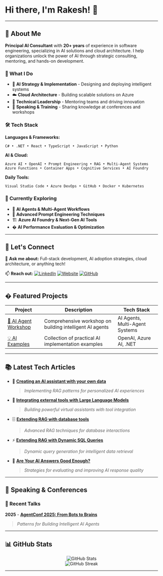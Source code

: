 # Hi there, I'm Rakesh! 👋

---

## 🚀 About Me

**Principal AI Consultant** with **20+ years** of experience in software engineering, specializing in AI solutions and cloud architecture. I help organizations unlock the power of AI through strategic consulting, mentoring, and hands-on development.

### 🎯 What I Do

- 🤖 **AI Strategy & Implementation** - Designing and deploying intelligent systems
- ☁️ **Cloud Architecture** - Building scalable solutions on Azure
- 👥 **Technical Leadership** - Mentoring teams and driving innovation
- 🎤 **Speaking & Training** - Sharing knowledge at conferences and workshops

### 🛠️ Tech Stack

**Languages & Frameworks:**

```
C# • .NET • React • TypeScript • JavaScript • Python
```

**AI & Cloud:**

```
Azure AI • OpenAI • Prompt Engineering • RAG • Multi-Agent Systems
Azure Functions • Container Apps • Cognitive Services • AI Foundry
```

**Daily Tools:**

```
Visual Studio Code • Azure DevOps • GitHub • Docker • Kubernetes
```

### 🌱 Currently Exploring

- 🧠 **AI Agents & Multi-Agent Workflows**
- 🔧 **Advanced Prompt Engineering Techniques**
- 🏗️ **Azure AI Foundry & Next-Gen AI Tools**
- � **AI Performance Evaluation & Optimization**

---

## 🤝 Let's Connect

💬 **Ask me about:** Full-stack development, AI adoption strategies, cloud architecture, or anything tech!

📫 **Reach out:**
[![LinkedIn](https://img.shields.io/badge/LinkedIn-0077B5?style=for-the-badge&logo=linkedin&logoColor=white)](https://www.linkedin.com/in/rakeshl/)
[![Website](https://img.shields.io/badge/BinaryTrails-FF6B6B?style=for-the-badge&logo=firefox&logoColor=white)](https://binarytrails.com/)
[![GitHub](https://img.shields.io/badge/AI_Account-181717?style=for-the-badge&logo=github&logoColor=white)](https://github.com/binarytrails-ai)

---

## � Featured Projects

| Project | Description | Tech Stack |
|---------|-------------|------------|
| [🤖 AI Agent Workshop](https://github.com/binarytrails-ai/aiagent-workshop) | Comprehensive workshop on building intelligent AI agents | AI Agents, Multi-Agent Systems |
| [💡 AI Examples](https://github.com/rakeshl4/ai-examples) | Collection of practical AI implementation examples | OpenAI, Azure AI, .NET |

---

## 📚 Latest Tech Articles

- 📖 [**Creating an AI assistant with your own data**](https://binarytrails.com/posts/2024/04/26/rag-pattern)
  > *Implementing RAG patterns for personalized AI experiences*

- 🔧 [**Integrating external tools with Large Language Models**](https://binarytrails.com/posts/2024/06/02/virtual-assistants)
  > *Building powerful virtual assistants with tool integration*

- 🗄️ [**Extending RAG with database tools**](https://binarytrails.com/posts/2025/05/rag-with-tools)
  > *Advanced RAG techniques for database interactions*

- ⚡ [**Extending RAG with Dynamic SQL Queries**](https://binarytrails.com/posts/2025/05/rag-with-dynamic-sql-tool)
  > *Dynamic query generation for intelligent data retrieval*

- 🎯 [**Are Your AI Answers Good Enough?**](https://binarytrails.com/posts/2025/05/evaluate_prompt_responses)
  > *Strategies for evaluating and improving AI response quality*

---

## 🎤 Speaking & Conferences

### 🌟 Recent Talks

**2025** - [**AgentConf 2025: From Bots to Brains**](https://www.linkedin.com/posts/rakeshl_exciting-news-i-am-speaking-at-agentconf-activity-7335443449044717574-a6ft?utm_source=share&utm_medium=member_desktop&rcm=ACoAAATGCL4BrlFisSf0O-XVgatKCoF-DSBRKUU)
> *Patterns for Building Intelligent AI Agents*

---

## 📊 GitHub Stats

<div align="center">
  <img src="https://github-readme-stats.vercel.app/api?username=rakeshl4&show_icons=true&theme=tokyonight&count_private=true" alt="GitHub Stats" />
</div>

<div align="center">
  <img src="https://github-readme-streak-stats.herokuapp.com/?user=rakeshl4&theme=tokyonight" alt="GitHub Streak" />
</div>

---

<!-- <div align="center">
  
### 💼 Open for Collaboration
  
**Consulting • Speaking • Mentoring • Open Source**

*Let's build the future of AI together!* 🚀

</div> -->

<!--
**rakeshl4/rakeshl4** is a ✨ _special_ ✨ repository because its `README.md` (this file) appears on your GitHub profile.

Here are some ideas to get you started:

- 🔭 I’m currently working on ...
- 🌱 I’m currently learning ...
- 👯 I’m looking to collaborate on ...
- 🤔 I’m looking for help with ...
- 💬 Ask me about ...
- 📫 How to reach me: ...
- 😄 Pronouns: ...
- ⚡ Fun fact: ...
-->
